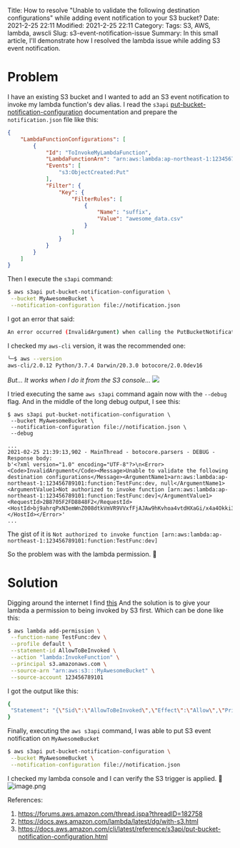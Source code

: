 Title: How to resolve "Unable to validate the following destination configurations" while adding event notification to
your S3 bucket? Date: 2021-2-25 22:11 Modified: 2021-2-25 22:11 Category:
Tags: S3, AWS, lambda, awscli Slug: s3-event-notification-issue Summary: In this small article, I'll demonstrate how I
resolved the lambda issue while adding S3 event notification.

# Problem

I have an existing S3 bucket and I wanted to add an S3 event notification to invoke my lambda function's dev alias. I
read
the `s3api` [put-bucket-notification-configuration](https://docs.aws.amazon.com/cli/latest/reference/s3api/put-bucket-notification-configuration.html)
documentation and prepare the `notification.json` file like this:

```json
{
    "LambdaFunctionConfigurations": [
        {
            "Id": "ToInvokeMyLambdaFunction",
            "LambdaFunctionArn": "arn:aws:lambda:ap-northeast-1:123456789101:function:TestFunc:dev",
            "Events": [
                "s3:ObjectCreated:Put"
            ],
            "Filter": {
                "Key": {
                    "FilterRules": [
                        {
                            "Name": "suffix",
                            "Value": "awesome_data.csv"
                        }
                    ]
                }
            }
        }
    ]
}
```

Then I execute the `s3api` command:

```bash
$ aws s3api put-bucket-notification-configuration \
 --bucket MyAwesomeBucket \
 --notification-configuration file://notification.json
```

I got an error that said:

```bash
An error occurred (InvalidArgument) when calling the PutBucketNotificationConfiguration operation: Unable to validate the following destination configurations
```

I checked my `aws-cli` version, it was the recommended one:

```bash
╰─$ aws --version
aws-cli/2.0.12 Python/3.7.4 Darwin/20.3.0 botocore/2.0.0dev16
```

*But... It works when I do it from the S3 console...*
![](https://media.giphy.com/media/xT0GqtpF1NWd9VbstO/giphy.gif)

I tried executing the same `aws s3api` command again now with the `--debug` flag. And in the middle of the long debug
output, I see this:

```
$ aws s3api put-bucket-notification-configuration \
 --bucket MyAwesomeBucket \
 --notification-configuration file://notification.json \
 --debug

...
2021-02-25 21:39:13,902 - MainThread - botocore.parsers - DEBUG - Response body:
b'<?xml version="1.0" encoding="UTF-8"?>\n<Error><Code>InvalidArgument</Code><Message>Unable to validate the following destination configurations</Message><ArgumentName1>arn:aws:lambda:ap-northeast-1:123456789101:function:TestFunc:dev, null</ArgumentName1><ArgumentValue1>Not authorized to invoke function [arn:aws:lambda:ap-northeast-1:123456789101:function:TestFunc:dev]</ArgumentValue1><RequestId>2B8705F2FD8848F2</RequestId><HostId>bj9ahrqPxN3emWnZ008dtkVmVR9VVxfFjAJAw9hKvhoa4vtdHXaGi/x4a4Okki3oJhbaeHe0Ppk=</HostId></Error>'
...
```

The gist of it is `Not authorized to invoke function [arn:aws:lambda:ap-northeast-1:123456789101:function:TestFunc:dev]`

So the problem was with the lambda permission. :thinking:

# Solution

Digging around the internet I find [this](https://forums.aws.amazon.com/thread.jspa?threadID=182758)
And the solution is to give your lambda a permission to being invoked by S3 first. Which can be done like this:

```bash
$ aws lambda add-permission \
 --function-name TestFunc:dev \
 --profile default \
 --statement-id AllowToBeInvoked \
 --action "lambda:InvokeFunction" \
 --principal s3.amazonaws.com \
 --source-arn "arn:aws:s3:::MyAwesomeBucket" \
 --source-account 123456789101
```

I got the output like this:

```bash
{
 "Statement": "{\"Sid\":\"AllowToBeInvoked\",\"Effect\":\"Allow\",\"Principal\":{\"Service\":\"s3.amazonaws.com\"},\"Action\":\"lambda:InvokeFunction\",\"Resource\":\"arn:aws:lambda:ap-northeast-1:123456789101:function:TestFunc:dev\",\"Condition\":{\"StringEquals\":{\"AWS:SourceAccount\":\"123456789101\"},\"ArnLike\":{\"AWS:SourceArn\":\"arn:aws:s3:::MyAwesomeBucket\"}}}"
}
```

Finally, executing the `aws s3api` command, I was able to put S3 event notification on `MyAwesomeBucket`

```bash
$ aws s3api put-bucket-notification-configuration \
 --bucket MyAwesomeBucket \
 --notification-configuration file://notification.json
```

I checked my lambda console and I can verify the S3 trigger is applied. :confetti_ball:
![image.png](https://qiita-image-store.s3.ap-northeast-1.amazonaws.com/0/1104077/1013252b-7ede-d418-a023-4a7052031a4d.png)

References:

1. https://forums.aws.amazon.com/thread.jspa?threadID=182758
2. https://docs.aws.amazon.com/lambda/latest/dg/with-s3.html
3. https://docs.aws.amazon.com/cli/latest/reference/s3api/put-bucket-notification-configuration.html

